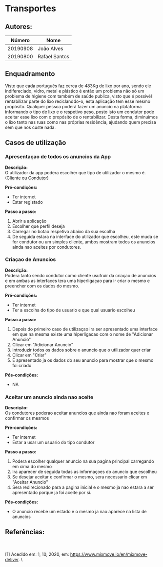 # Transportes



## Autores:

| Número | Nome |
|--------|------|
|  20190908 | João Alves |
|  20190800 | Rafael Santos |

## Enquadramento
Visto que cada português faz cerca de 483Kg de lixo por ano, sendo ele indifereciado, vidro, metal e plástico é então um problema não só um problema de higiene com também de saúde publica, visto que é possivél rentabilizar parte do lixo reciclanddo-o, esta aplicação tem esse mesmo propósito. Qualquer pessoa poderá fazer um anuncio na plataforma informando o tipo de lixo e o respetivo peso, posto isto um condutor pode aceitar esse lixo com o propósito de o rentabilizar. Desta forma, diminuimos o lixo tanto nas ruas como nas próprias residência, ajudando quem precisa sem que nos custe nada.

## Casos de utilização

### Apresentaçao de todos os anuncios da App
**Descrição:** \
O utilizador da app podera escolher que tipo de utilizador o mesmo é. (Cliente ou Condutor)

**Pré-condições:**
- Ter internet
- Estar registado

**Passo a passo:**
1. Abrir a aplicação 
2. Escolher que perfil deseja 
3. Carregar no botao respetivo abaixo da sua escolha 
4. De seguida estara na interface do utilizador que escolheu, este muda se for condutor ou um simples cliente, ambos mostram todos os anuncios ainda nao aceites por condutores.

### Criaçao de Anuncios
**Descrição:** \
Podera tanto sendo condutor como cliente usufruir da criaçao de anuncios e em ambas as interfaces tera uma hiperligaçao para ir criar o mesmo e preencher com os dados do mesmo.

**Pré-condições:**
- Ter internet
- Ter a escolha do tipo de usuario e que qual usuario escolheu

**Passo a passo:**
1. Depois do primeiro caso de utilizaçao ira ser apresentado uma interface em que na mesma existe uma hiperligacao com o nome de "Adicionar Anuncio"
2. Clicar em "Adicionar Anuncio"
3. Introduzir todos os dados sobre o anuncio que o utilizador quer criar
4. Clicar em "Criar"
5. É apresentado ja os dados do seu anuncio para mostrar que o mesmo foi criado

**Pós-condições:**
- NA

### Aceitar um anuncio ainda nao aceite
**Descrição:** \
Os condutores poderao aceitar anuncios que ainda nao foram aceites e confirmar os mesmos

**Pré-condições:**
- Ter internet
- Estar a usar um usuario do tipo condutor

**Passo a passo:**
1. Podera escolher qualquer anuncio na sua pagina principal carregando em cima do mesmo
2. Ira aparecer de seguida todas as informaçoes do anuncio que escolheu
3. Se desejar aceitar e confirmar o mesmo, sera necessario clicar em "Aceitar Anuncio"
4. Sera redirecionado para a pagina inicial e o mesmo ja nao estara a ser apresentado porque ja foi aceite por si. 

**Pós-condições:**
- O anuncio recebe um estado e o mesmo ja nao aparece na lista de anuncios

## Referências:
\
\
[1] Acedido em: 1, 10, 2020, em: https://www.mixmove.io/en/mixmove-deliver. \

